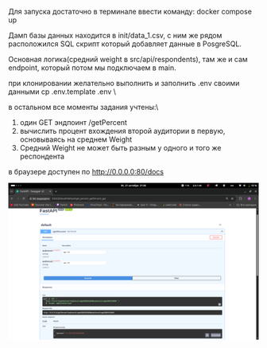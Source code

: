 Для запуска достаточно в терминале ввести команду:
docker compose up

Дамп базы данных находится в init/data_1.csv,
с ним же рядом расположился SQL скрипт который добавляет данные в PosgreSQL.

Основная логика(средний weight в src/api/respondents), 
там же и сам endpoint, который потом мы подключаем в main.

при клонировании желательно выполнить и заполнить .env своими данными
cp .env.template .env \

в остальном все моменты задания учтены:\
1. один GET эндпоинт /getPercent
2. вычислить процент вхождения второй аудитории в первую, основываясь на среднем Weight
3. Средний Weight не может быть разным у одного и того же респондента

в браузере доступен по http://0.0.0.0:80/docs

![img.png](img.png)